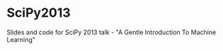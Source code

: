 SciPy2013
=========

Slides and code for SciPy 2013 talk - "A Gentle Introduction To Machine Learning"
